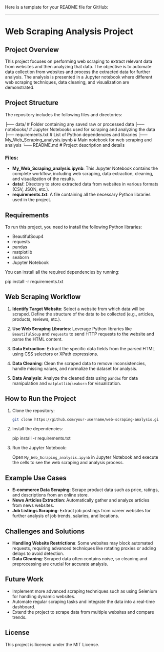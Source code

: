 Here is a template for your README file for GitHub:

---

# Web Scraping Analysis Project

## Project Overview

This project focuses on performing web scraping to extract relevant data from websites and then analyzing that data. The objective is to automate data collection from websites and process the extracted data for further analysis. The analysis is presented in a Jupyter notebook where different web scraping techniques, data cleaning, and visualization are demonstrated.

## Project Structure

The repository includes the following files and directories:


├── data/                     # Folder containing any saved raw or processed data
├── notebooks/                # Jupyter Notebooks used for scraping and analyzing the data
├── requirements.txt          # List of Python dependencies and libraries
├── My_Web_Scraping_analysis.ipynb    # Main notebook for web scraping and analysis
└── README.md                 # Project description and details


### Files:
- **My_Web_Scraping_analysis.ipynb**: This Jupyter Notebook contains the complete workflow, including web scraping, data extraction, cleaning, and visualization of the results.
- **data/**: Directory to store extracted data from websites in various formats (CSV, JSON, etc.).
- **requirements.txt**: A file containing all the necessary Python libraries used in the project.

## Requirements

To run this project, you need to install the following Python libraries:

- BeautifulSoup4
- requests
- pandas
- matplotlib
- seaborn
- Jupyter Notebook

You can install all the required dependencies by running:


pip install -r requirements.txt


## Web Scraping Workflow

1. **Identify Target Website**: Select a website from which data will be scraped. Define the structure of the data to be collected (e.g., articles, products, reviews, etc.).
   
2. **Use Web Scraping Libraries**: Leverage Python libraries like `BeautifulSoup` and `requests` to send HTTP requests to the website and parse the HTML content.

3. **Data Extraction**: Extract the specific data fields from the parsed HTML using CSS selectors or XPath expressions.

4. **Data Cleaning**: Clean the scraped data to remove inconsistencies, handle missing values, and normalize the dataset for analysis.

5. **Data Analysis**: Analyze the cleaned data using `pandas` for data manipulation and `matplotlib`/`seaborn` for visualization.

## How to Run the Project

1. Clone the repository:

   ```bash
   git clone https://github.com/your-username/web-scraping-analysis.git
   ```

2. Install the dependencies:

   
   pip install -r requirements.txt


3. Run the Jupyter Notebook:

   Open `My_Web_Scraping_analysis.ipynb` in Jupyter Notebook and execute the cells to see the web scraping and analysis process.

## Example Use Cases

- **E-commerce Data Scraping**: Scrape product data such as price, ratings, and descriptions from an online store.
- **News Articles Extraction**: Automatically gather and analyze articles from news websites.
- **Job Listings Scraping**: Extract job postings from career websites for further analysis of job trends, salaries, and locations.

## Challenges and Solutions

- **Handling Website Restrictions**: Some websites may block automated requests, requiring advanced techniques like rotating proxies or adding delays to avoid detection.
- **Data Cleaning**: Scraped data often contains noise, so cleaning and preprocessing are crucial for accurate analysis.

## Future Work

- Implement more advanced scraping techniques such as using Selenium for handling dynamic websites.
- Automate regular scraping tasks and integrate the data into a real-time dashboard.
- Extend the project to scrape data from multiple websites and compare trends.

## License

This project is licensed under the MIT License.
